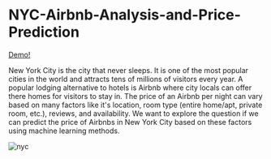 # NYC-Airbnb-Analysis-and-Price-Prediction

[Demo!](https://raymondzouu.github.io/nyc-airbnb-analysis-and-price-prediction/)


New York City is the city that never sleeps. It is one of the most popular cities in the world and attracts tens of millions of visitors every year. A popular lodging alternative to hotels is Airbnb where city locals can offer there homes for visitors to stay in. The price of an Airbnb per night can vary based on many factors like it's location, room type (entire home/apt, private room, etc.), reviews, and availability. We want to explore the question if we can predict the price of Airbnbs in New York City based on these factors using machine learning methods.

![nyc](nyc3.png)

